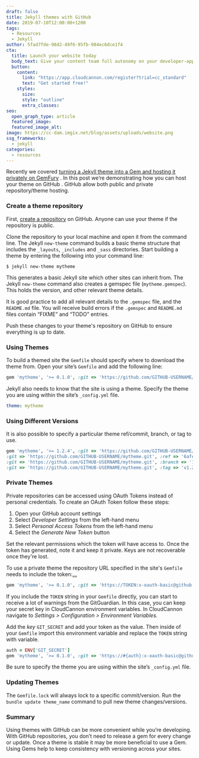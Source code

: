 ```yaml
---
draft: false
title: Jekyll themes with GitHub
date: 2019-07-10T12:00:00+1200
tags:
  - Resources
  - Jekyll
author: 5fad7fde-98d2-49f6-95fb-984ec6dce1f4
cta:
  title: Launch your website today
  body_text: Give your content team full autonomy on your developer-approved tech stack with CloudCannon.
  button:
    content: 
      link: "https://app.cloudcannon.com/register?trial=cc_standard"
      text: "Get started free!"
    styles:
      size:
      style: "outline"
      extra_classes:
seo:
  open_graph_type: article
  featured_image:
  featured_image_alt:
image: https://cc-dam.imgix.net/blog/assets/uploads/website.png
ssg_frameworks:
  - jekyll
categories:
  - resources
---
```

Recently we covered [turning a Jekyll theme into a Gem and hosting it privately on GemFury](https://cloudcannon.com/tutorial/2019/06/13/private-jekyll-themes-with-gemfury/) . In this post we’re demonstrating how you can host your theme on GitHub . GitHub allow both public and private repository/theme hosting.

### Create a theme repository

First, [create a repository](https://github.com/new)  on GitHub. Anyone can use your theme if the repository is public.

Clone the repository to your local machine and open it from the command line. The Jekyll `new-theme` command builds a basic theme structure that includes the `_layouts`, `_includes` and `_sass` directories. Start building a theme by entering the following into your command line:

```shell
$ jekyll new-theme mytheme
```

This generates a basic Jekyll site which other sites can inherit from. The Jekyll `new-theme` command also creates a gemspec file (`mytheme.gemspec`). This holds the version, and other relevant theme details.

It is good practice to add all relevant details to the `.gemspec` file, and the `README.md` file. You will receive build errors if the `.gemspec` and `README.md` files contain “FIXME” and “TODO” entries.

Push these changes to your theme's repository on GitHub to ensure everything is up to date.

### Using Themes

To build a themed site the `Gemfile` should specify where to download the theme from. Open your site’s `Gemfile` and add the following line:

```ruby
gem 'mytheme', '>= 0.1.0', :git => 'https://github.com/GITHUB-USERNAME/mytheme.git'
```

Jekyll also needs to know that the site is using a theme. Specify the theme you are using within the site’s `_config.yml` file.

```yaml
theme: mytheme
```

### **Using Different Versions**

It is also possible to specify a particular theme ref/commit, branch, or tag to use.

```ruby
gem 'mytheme', '>= 1.2.4', :git => 'https://github.com/GITHUB-USERNAME/mytheme.git'
:git => 'https://github.com/GITHUB-USERNAME/mytheme.git', :ref => '6afec'
:git => 'https://github.com/GITHUB-USERNAME/mytheme.git', :branch => '1-2-beta'
:git => 'https://github.com/GITHUB-USERNAME/mytheme.git', :tag => 'v1.2.4'
```

### Private Themes

Private repositories can be accessed using OAuth Tokens instead of personal credentials. To create an OAuth Token follow these steps:

1. Open your GitHub account settings
2. Select *Developer Settings* from the left-hand menu
3. Select *Personal Access Tokens* from the left-hand menu
4. Select the *Generate New Token* button

Set the relevant permissions which the token will have access to. Once the token has generated, note it and keep it private. Keys are not recoverable once they're lost.

To use a private theme the repository URL specified in the site's `Gemfile` needs to include the token:[…](https://cloudcannon.com/tutorial/2019/06/13/private-jekyll-themes-with-gemfury/) 

```ruby
gem 'mytheme', '>= 0.1.0', :git => 'https://TOKEN:x-oauth-basic@github.com/USERNAME/mytheme.git'
```

If you include the `TOKEN` string in your `Gemfile` directly, you can start to receive a lot of warnings from the GitGuardian. In this case, you can keep your secret key in CloudCannon environment variables. In CloudCannon navigate to *Settings &gt; Configuration &gt; Environment Variables.*

Add the *key* `GIT_SECRET` and add your token as the value. Then inside of your `Gemfile` import this environment variable and replace the `TOKEN` string with variable.

```ruby
auth = ENV['GIT_SECRET']
gem 'mytheme', '>= 0.1.0', :git => 'https://#{auth}:x-oauth-basic@github.com/USERNAME/mytheme.git'
```

Be sure to specify the theme you are using within the site’s `_config.yml` file.

### Updating Themes

The `Gemfile.lock` will always lock to a specific commit/version. Run the `bundle update theme_name` command to pull new theme changes/versions.

### Summary

Using themes with GitHub can be more convenient while you’re developing. With GitHub repositories, you don’t need to release a gem for every change or update. Once a theme is stable it may be more beneficial to use a Gem. Using Gems help to keep consistency with versioning across your sites.
